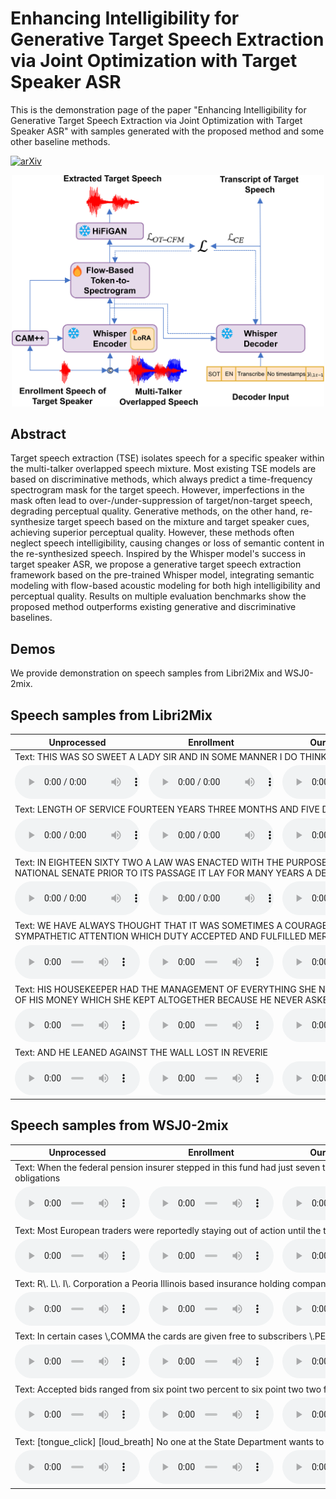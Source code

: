 
# Enhancing Intelligibility for Generative Target Speech Extraction via Joint Optimization with Target Speaker ASR

This is the demonstration page of the paper "Enhancing Intelligibility for Generative Target Speech Extraction via Joint Optimization with Target Speaker ASR" with samples generated with the proposed method and some other baseline methods.

[![arXiv](https://img.shields.io/badge/arXiv-2402.17455-brightgreen.svg?style=flat-square)](https://arxiv.org/)
<!-- [![github](https://img.shields.io/badge/github-%23121011.svg?style=flat&logo=github&logoColor=white)](https://github.com/Aisaka0v0/CLAPSep)
[![Hugging Face Spaces](https://img.shields.io/badge/%F0%9F%A4%97%20Hugging%20Face-Spaces-blue)](https://huggingface.co/spaces/AisakaMikoto/CLAPSep) -->

<div align="center">
  <img src="demo/main.jpg" alt="Main figure" width="500"/>
</div>

## Abstract

Target speech extraction (TSE) isolates speech for a specific speaker within the multi-talker overlapped speech mixture. Most existing TSE models are based on discriminative methods, which always predict a time-frequency spectrogram mask for the target speech. However, imperfections in the mask often lead to over-/under-suppression of target/non-target speech, degrading perceptual quality. Generative methods, on the other hand, re-synthesize target speech based on the mixture and target speaker cues, achieving superior perceptual quality. However, these methods often neglect speech intelligibility, causing changes or loss of semantic content in the re-synthesized speech. Inspired by the Whisper model's success in target speaker ASR, we propose a generative target speech extraction framework based on the pre-trained Whisper model, integrating semantic modeling with flow-based acoustic modeling for both high intelligibility and perceptual quality. Results on multiple evaluation benchmarks show the proposed method outperforms existing generative and discriminative baselines.


## Demos

We provide demonstration on speech samples from Libri2Mix and WSJ0-2mix.
## Speech samples from Libri2Mix

<table style="margin: 0 auto;">
  <thead>
    <tr>
      <th>Unprocessed</th>
      <th>Enrollment</th>
      <th>Ours Generative</th>
      <th>Discriminative Baseline</th> 
      <th>Ground Truth</th>      
    </tr>
  </thead>
  <tbody>
    <tr>
      <td colspan="5">Text: THIS WAS SO SWEET A LADY SIR AND IN SOME MANNER I DO THINK SHE DIED</td>
    </tr>
    <tr>
      <td><html><audio controls style="width: 200px;"><source src="demo/librimix/mixture/61-70968-0005_5105-28233-0000.wav"></audio></html></td>
      <td><html><audio controls style="width: 200px;"><source src="demo/librimix/query/61.wav"></audio></html></td>
      <td><html><audio controls style="width: 200px;"><source src="demo/librimix/ours/61-70968-0005_5105-28233-0000_s1.wav"></audio></html></td>
      <td><html><audio controls style="width: 200px;"><source src="demo/librimix/baseline/61-70968-0005_5105-28233-0000_s1.wav"></audio></html></td>
      <td><html><audio controls style="width: 200px;"><source src="demo/librimix/target/61-70968-0005_5105-28233-0000_s1.wav"></audio></html></td>
    </tr>
    <tr>
      <td colspan="5">Text: LENGTH OF SERVICE FOURTEEN YEARS THREE MONTHS AND FIVE DAYS</td>
    </tr>
    <tr>
      <td><html><audio controls style="width: 200px;"><source src="demo/librimix/mixture/61-70968-0005_5105-28233-0000.wav"></audio></html></td>
      <td><html><audio controls style="width: 200px;"><source src="demo/librimix/query/5105.wav"></audio></html></td>
      <td><html><audio controls style="width: 200px;"><source src="demo/librimix/ours/61-70968-0005_5105-28233-0000_s2.wav"></audio></html></td>
      <td><html><audio controls style="width: 200px;"><source src="demo/librimix/baseline/61-70968-0005_5105-28233-0000_s2.wav"></audio></html></td>
      <td><html><audio controls style="width: 200px;"><source src="demo/librimix/target/61-70968-0005_5105-28233-0000_s2.wav"></audio></html></td>
    </tr>
    <tr>
      <td colspan="5">Text: IN EIGHTEEN SIXTY TWO A LAW WAS ENACTED WITH THE PURPOSE OF SUPPRESSING PLURAL MARRIAGE AND AS HAD BEEN PREDICTED IN THE NATIONAL SENATE PRIOR TO ITS PASSAGE IT LAY FOR MANY YEARS A DEAD LETTER</td>
    </tr>
    <tr>
      <td><html><audio controls style="width: 200px;"><source src="demo/librimix/mixture/4077-13754-0010_4507-16021-0010.wav"></audio></html></td>
      <td><html><audio controls style="width: 200px;"><source src="demo/librimix/query/4077.wav"></audio></html></td>
      <td><html><audio controls style="width: 200px;"><source src="demo/librimix/ours/4077-13754-0010_4507-16021-0010_s1.wav"></audio></html></td>
      <td><html><audio controls style="width: 200px;"><source src="demo/librimix/baseline/4077-13754-0010_4507-16021-0010_s1.wav"></audio></html></td>
      <td><html><audio controls style="width: 200px;"><source src="demo/librimix/target/4077-13754-0010_4507-16021-0010_s1.wav"></audio></html></td>
    </tr>
    <tr>
      <td colspan="5">Text: WE HAVE ALWAYS THOUGHT THAT IT WAS SOMETIMES A COURAGEOUS ACT AND AT LEAST A SIMPLE AND USEFUL DEED WORTHY OF THE SYMPATHETIC ATTENTION WHICH DUTY ACCEPTED AND FULFILLED MERITS</td>
    </tr>
    <tr>
      <td><html><audio controls style="width: 200px;"><source src="demo/librimix/mixture/4077-13754-0010_4507-16021-0010.wav"></audio></html></td>
      <td><html><audio controls style="width: 200px;"><source src="demo/librimix/query/4507.wav"></audio></html></td>
      <td><html><audio controls style="width: 200px;"><source src="demo/librimix/ours/4077-13754-0010_4507-16021-0010_s2.wav"></audio></html></td>
      <td><html><audio controls style="width: 200px;"><source src="demo/librimix/baseline/4077-13754-0010_4507-16021-0010_s2.wav"></audio></html></td>
      <td><html><audio controls style="width: 200px;"><source src="demo/librimix/target/4077-13754-0010_4507-16021-0010_s2.wav"></audio></html></td>
    </tr>
    <tr>
      <td colspan="5">Text: HIS HOUSEKEEPER HAD THE MANAGEMENT OF EVERYTHING SHE NEVER ALLOWED HIM TO BE IN NEED OF ANYTHING AND SHE GAVE NO ACCOUNT OF HIS MONEY WHICH SHE KEPT ALTOGETHER BECAUSE HE NEVER ASKED HER TO RENDER ANY ACCOUNTS</td>
    </tr>
    <tr>
      <td><html><audio controls style="width: 200px;"><source src="demo/librimix/mixture/3729-6852-0046_672-122797-0044.wav"></audio></html></td>
      <td><html><audio controls style="width: 200px;"><source src="demo/librimix/query/3729.wav"></audio></html></td>
      <td><html><audio controls style="width: 200px;"><source src="demo/librimix/ours/3729-6852-0046_672-122797-0044_s1.wav"></audio></html></td>
      <td><html><audio controls style="width: 200px;"><source src="demo/librimix/baseline/3729-6852-0046_672-122797-0044_s1.wav"></audio></html></td>
      <td><html><audio controls style="width: 200px;"><source src="demo/librimix/target/3729-6852-0046_672-122797-0044_s1.wav"></audio></html></td>
    </tr>
    <tr>
      <td colspan="5">Text: AND HE LEANED AGAINST THE WALL LOST IN REVERIE</td>
    </tr>
    <tr>
      <td><html><audio controls style="width: 200px;"><source src="demo/librimix/mixture/3729-6852-0046_672-122797-0044.wav"></audio></html></td>
      <td><html><audio controls style="width: 200px;"><source src="demo/librimix/query/672.wav"></audio></html></td>
      <td><html><audio controls style="width: 200px;"><source src="demo/librimix/ours/3729-6852-0046_672-122797-0044_s2.wav"></audio></html></td>
      <td><html><audio controls style="width: 200px;"><source src="demo/librimix/baseline/3729-6852-0046_672-122797-0044_s2.wav"></audio></html></td>
      <td><html><audio controls style="width: 200px;"><source src="demo/librimix/target/3729-6852-0046_672-122797-0044_s2.wav"></audio></html></td>
    </tr>

    
  </tbody>
</table>


## Speech samples from WSJ0-2mix


<table style="margin: 0 auto;">
  <thead>
    <tr>
      <th>Unprocessed</th>
      <th>Enrollment</th>
      <th>Ours Generative</th>
      <th>Discriminative Baseline</th> 
      <th>Ground Truth</th>      
    </tr>
  </thead>
  <tbody>
    <tr>
      <td colspan="5">Text: When the federal pension insurer stepped in this fund had just seven thousand seven hundred dollars in it to meet two hundred thirty million dollars in obligations</td>
    </tr>
    <tr>
      <td><html><audio controls style="width: 200px;"><source src="demo/wsj/mixture/051c010j_2.4_421c020p_-2.4_051a050x.wav"></audio></html></td>
      <td><html><audio controls style="width: 200px;"><source src="demo/wsj/query/051c010j_2.4_421c020p_-2.4_051a050x.wav"></audio></html></td>
      <td><html><audio controls style="width: 200px;"><source src="demo/wsj/ours/051c010j_2.4_421c020p_-2.4_051a050x.wav"></audio></html></td>
      <td><html><audio controls style="width: 200px;"><source src="demo/wsj/baseline/051c010j_2.4_421c020p_-2.4_051a050x.wav"></audio></html></td>
      <td><html><audio controls style="width: 200px;"><source src="demo/wsj/target/051c010j_2.4_421c020p_-2.4_051a050x.wav"></audio></html></td>
    </tr>
    <tr>
      <td colspan="5">Text: Most European traders were reportedly staying out of action until the trade figures are released</td>
    </tr>
    <tr>
      <td><html><audio controls style="width: 200px;"><source src="demo/wsj/mixture/420c020k_0.1_421o0303_-0.1_420o030l.wav"></audio></html></td>
      <td><html><audio controls style="width: 200px;"><source src="demo/wsj/query/420c020k_0.1_421o0303_-0.1_420o030l.wav"></audio></html></td>
      <td><html><audio controls style="width: 200px;"><source src="demo/wsj/ours/420c020k_0.1_421o0303_-0.1_420o030l.wav"></audio></html></td>
      <td><html><audio controls style="width: 200px;"><source src="demo/wsj/baseline/420c020k_0.1_421o0303_-0.1_420o030l.wav"></audio></html></td>
      <td><html><audio controls style="width: 200px;"><source src="demo/wsj/target/420c020k_0.1_421o0303_-0.1_420o030l.wav"></audio></html></td>
    </tr>
    <tr>
      <td colspan="5">Text: R\. L\. I\. Corporation a Peoria Illinois based insurance holding company will begin trading Friday on the Big Board under the symbol R\. L\. I\.</td>
    </tr>
    <tr>
      <td><html><audio controls style="width: 200px;"><source src="demo/wsj/mixture/440c0204_1.5_22ha010r_-1.5_440o0303.wav"></audio></html></td>
      <td><html><audio controls style="width: 200px;"><source src="demo/wsj/query/440c0204_1.5_22ha010r_-1.5_440o0303.wav"></audio></html></td>
      <td><html><audio controls style="width: 200px;"><source src="demo/wsj/ours/440c0204_1.5_22ha010r_-1.5_440o0303.wav"></audio></html></td>
      <td><html><audio controls style="width: 200px;"><source src="demo/wsj/baseline/440c0204_1.5_22ha010r_-1.5_440o0303.wav"></audio></html></td>
      <td><html><audio controls style="width: 200px;"><source src="demo/wsj/target/440c0204_1.5_22ha010r_-1.5_440o0303.wav"></audio></html></td>
    </tr>
    <tr>
      <td colspan="5">Text: In certain cases \,COMMA the cards are given free to subscribers \.PERIOD</td>
    </tr>
    <tr>
      <td><html><audio controls style="width: 200px;"><source src="demo/wsj/mixture/440o0311_0.5_423c0205_-0.5_440c020q.wav"></audio></html></td>
      <td><html><audio controls style="width: 200px;"><source src="demo/wsj/query/440o0311_0.5_423c0205_-0.5_440c020q.wav"></audio></html></td>
      <td><html><audio controls style="width: 200px;"><source src="demo/wsj/ours/440o0311_0.5_423c0205_-0.5_440c020q.wav"></audio></html></td>
      <td><html><audio controls style="width: 200px;"><source src="demo/wsj/baseline/440o0311_0.5_423c0205_-0.5_440c020q.wav"></audio></html></td>
      <td><html><audio controls style="width: 200px;"><source src="demo/wsj/target/440o0311_0.5_423c0205_-0.5_440c020q.wav"></audio></html></td>
    </tr>
    <tr>
      <td colspan="5">Text: Accepted bids ranged from six point two percent to six point two two five percent</td>
    </tr>
    <tr>
      <td><html><audio controls style="width: 200px;"><source src="demo/wsj/mixture/442c0202_0.4_423a010v_-0.4_442c020m.wav"></audio></html></td>
      <td><html><audio controls style="width: 200px;"><source src="demo/wsj/query/442c0202_0.4_423a010v_-0.4_442c020m.wav"></audio></html></td>
      <td><html><audio controls style="width: 200px;"><source src="demo/wsj/ours/442c0202_0.4_423a010v_-0.4_442c020m.wav"></audio></html></td>
      <td><html><audio controls style="width: 200px;"><source src="demo/wsj/baseline/442c0202_0.4_423a010v_-0.4_442c020m.wav"></audio></html></td>
      <td><html><audio controls style="width: 200px;"><source src="demo/wsj/target/442c0202_0.4_423a010v_-0.4_442c020m.wav"></audio></html></td>
    </tr>
    <tr>
      <td colspan="5">Text: [tongue_click] [loud_breath] No one at the State Department wants to let spies in</td>
    </tr>
    <tr>
      <td><html><audio controls style="width: 200px;"><source src="demo/wsj/mixture/445c0205_0.6_421o030e_-0.6_445c020s.wav"></audio></html></td>
      <td><html><audio controls style="width: 200px;"><source src="demo/wsj/query/445c0205_0.6_421o030e_-0.6_445c020s.wav"></audio></html></td>
      <td><html><audio controls style="width: 200px;"><source src="demo/wsj/ours/445c0205_0.6_421o030e_-0.6_445c020s.wav"></audio></html></td>
      <td><html><audio controls style="width: 200px;"><source src="demo/wsj/baseline/445c0205_0.6_421o030e_-0.6_445c020s.wav"></audio></html></td>
      <td><html><audio controls style="width: 200px;"><source src="demo/wsj/target/445c0205_0.6_421o030e_-0.6_445c020s.wav"></audio></html></td>
    </tr>

    
  </tbody>
</table>



<!-- ## Citation
```
@article{ma2024clapsep,
  title={CLAPSep: Leveraging Contrastive Pre-trained Models for Multi-Modal Query-Conditioned Target Sound Extraction},
  author={Ma, Hao and Peng, Zhiyuan and Li, Xu and Shao, Mingjie and Wu, Xixin and Liu, Ju},
  journal={arXiv preprint arXiv:2402.17455},
  year={2024}
}
``` -->

